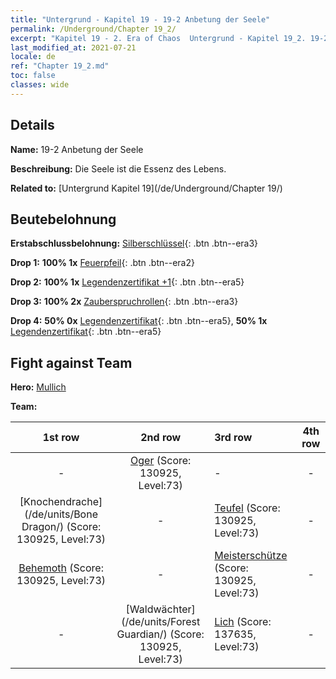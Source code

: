 ```yaml
---
title: "Untergrund - Kapitel 19 - 19-2 Anbetung der Seele"
permalink: /Underground/Chapter 19_2/
excerpt: "Kapitel 19 - 2. Era of Chaos  Untergrund - Kapitel 19_2. 19-2 Anbetung der Seele"
last_modified_at: 2021-07-21
locale: de
ref: "Chapter 19_2.md"
toc: false
classes: wide
---
```


## Details

 **Name:** 19-2 Anbetung der Seele

 **Beschreibung:** Die Seele ist die Essenz des Lebens.

 **Related to:** [Untergrund Kapitel 19](/de/Underground/Chapter 19/)

## Beutebelohnung

 **Erstabschlussbelohnung:** [Silberschlüssel](/ItemsDE/con_693/){: .btn .btn--era3}

 **Drop 1:** **100% 1x** [Feuerpfeil](/ItemsDE/her_413/){: .btn .btn--era2}

 **Drop 2:** **100% 1x** [Legendenzertifikat +1](/ItemsDE/mat_74/){: .btn .btn--era5}

 **Drop 3:** **100% 2x** [Zauberspruchrollen](/ItemsDE/con_694/){: .btn .btn--era3}

 **Drop 4:** **50% 0x** [Legendenzertifikat](/ItemsDE/mat_67/){: .btn .btn--era5}, **50% 1x** [Legendenzertifikat](/ItemsDE/mat_67/){: .btn .btn--era5}


## Fight against Team
 **Hero:** [Mullich](/de/heroes/Mullich/)

 **Team:**


  | 1st row | 2nd row | 3rd row | 4th row |
  |:----:|:----:|:----|:----:|
  | - | [Oger](/de/units/Ogre/) (Score: 130925, Level:73)  | - | - |
  | [Knochendrache](/de/units/Bone Dragon/) (Score: 130925, Level:73)  | - | [Teufel](/de/units/Devil/) (Score: 130925, Level:73)  | - |
  | [Behemoth](/de/units/Behemoth/) (Score: 130925, Level:73)  | - | [Meisterschütze](/de/units/Sharpshooter/) (Score: 130925, Level:73)  | - |
  | - | [Waldwächter](/de/units/Forest Guardian/) (Score: 130925, Level:73)  | [Lich](/de/units/Lich/) (Score: 137635, Level:73)  | - |


